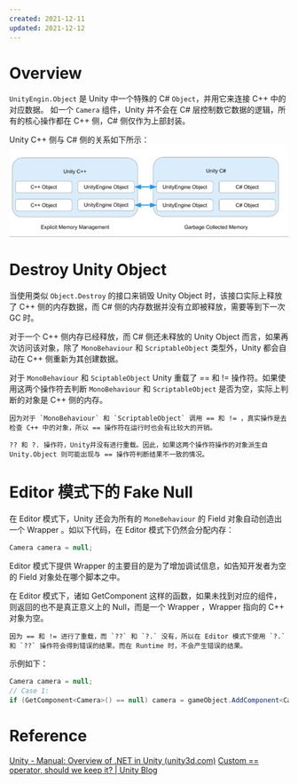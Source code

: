 ```yaml
---
created: 2021-12-11
updated: 2021-12-12
---
```

# Overview

`UnityEngin.Object` 是 Unity 中一个特殊的 C# `Object`，并用它来连接 C++ 中的对应数据。 如一个 `Camera` 组件，Unity 并不会在 C# 层控制数它数据的逻辑，所有的核心操作都在 C++ 侧，C# 侧仅作为上部封装。

Unity C++ 侧与 C# 侧的关系如下所示：
![](assets/Unity-Scripting%20Architecture-UnityEngin.Object/image-20211211183229890.png)

# Destroy Unity Object

当使用类似 `Object.Destroy` 的接口来销毁 Unity Object 时，该接口实际上释放了 C++ 侧的内存数据，而 C# 侧的内存数据并没有立即被释放，需要等到下一次 GC 时。

对于一个 C++ 侧内存已经释放，而 C# 侧还未释放的 Unity Object 而言，如果再次访问该对象，除了 `MonoBehaviour` 和 `ScriptableObject` 类型外，Unity 都会自动在 C++ 侧重新为其创建数据。

对于 `MonoBehaviour` 和 `SciptableObject` Unity 重载了 == 和 != 操作符。如果使用这两个操作符去判断 `MonoBehaviour` 和 `ScriptableObject` 是否为空，实际上判断的对象是 C++ 侧的内存。

```ad-note
因为对于 `MonoBehaviour` 和 `ScriptableObject` 调用 == 和 != ，真实操作是去检查 C++ 中的对象，所以 == 操作符在运行时也会有比较大的开销。
```

```ad-warning
?? 和 ?. 操作符，Unity并没有进行重载。因此，如果这两个操作符操作的对象派生自 Unity.Object 则可能出现与 == 操作符判断结果不一致的情况。
```

# Editor 模式下的 Fake Null

在 Editor 模式下，Unity 还会为所有的 `MoneBehaviour` 的 Field 对象自动创造出一个 Wrapper 。如以下代码，在 Editor 模式下仍然会分配内存：
```csharp
Camera camera = null;
```

Editor 模式下提供 Wrapper 的主要目的是为了增加调试信息，如告知开发者为空的 Field 对象处在哪个脚本之中。

在 Editor 模式下，诸如 GetComponent 这样的函数，如果未找到对应的组件，则返回的也不是真正意义上的 Null，而是一个 Wrapper ，Wrapper 指向的 C++ 对象为空。

```ad-tip
因为 == 和 != 进行了重载，而 `??` 和 `?.` 没有，所以在 Editor 模式下使用 `?.` 和 `??` 操作符会得到错误的结果。而在 Runtime 时，不会产生错误的结果。
```

示例如下：
```csharp
Camera camera = null;
// Case 1:
if (GetComponent<Camera>() == null) camera = gameObject.AddComponent<Camera>(); // Case 2： camera = GetComponent<Camera>() ?? gameObject.AddComponent<Camera>(); // Result is still null
```

# Reference

 [Unity - Manual: Overview of .NET in Unity (unity3d.com)](https://docs.unity3d.com/2020.3/Documentation/Manual/overview-of-dot-net-in-unity.html)
 [Custom == operator, should we keep it? | Unity Blog](https://blog.unity.com/technology/custom-operator-should-we-keep-it)
